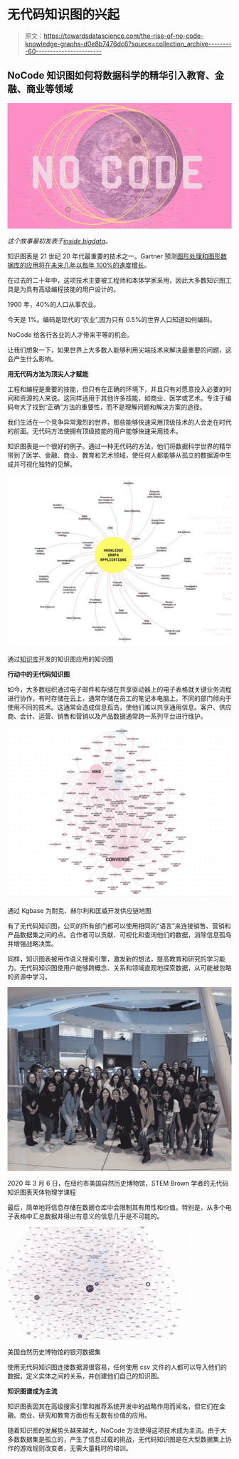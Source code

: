 # 无代码知识图的兴起

> 原文：<https://towardsdatascience.com/the-rise-of-no-code-knowledge-graphs-d0e8b7476dc6?source=collection_archive---------60----------------------->

## NoCode 知识图如何将数据科学的精华引入教育、金融、商业等领域

![](img/924a77fada9f65d9ce0b0132c001b552.png)

*这个故事最初发表于*[*inside bigdata*](https://insidebigdata.com/2020/05/28/the-rise-of-no-code-knowledge-graphs/)*。*

知识图表是 21 世纪 20 年代最重要的技术之一。Gartner 预测[图形处理和图形数据库的应用将在未来几年以每年 100%的速度增长](https://www.gartner.com/en/newsroom/press-releases/2019-02-18-gartner-identifies-top-10-data-and-analytics-technolo)。

在过去的二十年中，这项技术主要被工程师和本体学家采用，因此大多数知识图工具是为具有高级编程技能的用户设计的。

1900 年，40%的人口从事农业。

今天是 1%。编码是现代的“农业”,因为只有 0.5%的世界人口知道如何编码。

NoCode 给各行各业的人才带来平等的机会。

让我们想象一下，如果世界上大多数人能够利用尖端技术来解决最重要的问题，这会产生什么影响。

**用无代码方法为顶尖人才赋能**

工程和编程是重要的技能，但只有在正确的环境下，并且只有对愿意投入必要的时间和资源的人来说。这同样适用于其他许多技能，如商业、医学或艺术。专注于编码夸大了找到“正确”方法的重要性，而不是理解问题和解决方案的途径。

我们生活在一个竞争异常激烈的世界，那些能够快速采用顶级技术的人会走在时代的前面。无代码方法使拥有顶级技能的用户能够快速采用技术。

知识图表是一个很好的例子。通过一种无代码的方法，他们将数据科学世界的精华带到了医学、金融、商业、教育和艺术领域，使任何人都能够从孤立的数据源中生成并可视化独特的见解。

![](img/5f8e4b7f0463fdcb6935b39cb7836c64.png)

通过[知识库](http://www.kgbase.com)开发的知识图应用的知识图

**行动中的无代码知识图**

如今，大多数组织通过电子邮件和存储在共享驱动器上的电子表格就关键业务流程进行协作，有时存储在云上，通常存储在员工的笔记本电脑上。不同的部门倾向于使用不同的技术。这通常会造成信息孤岛，使他们难以共享通用信息。客户、供应商、会计、运营、销售和营销以及产品数据通常跨一系列平台进行维护。

![](img/0c681578d86cb2fff09b21dcaf866f0f.png)

通过 Kgbase 为耐克、赫尔利和匡威开发供应链地图

有了无代码知识图，公司的所有部门都可以使用相同的“语言”来连接销售、营销和产品数据集之间的点。合作者可以贡献、可视化和查询他们的数据，消除信息孤岛并增强战略决策。

同样，知识图表被用作语义搜索引擎，激发新的想法，提高教育和研究的学习能力。无代码知识图使用户能够跨概念、关系和领域直观地探索数据，从可能被忽略的资源中学习。

![](img/2094afbd03a09e7fc09988a22a2706bc.png)

2020 年 3 月 6 日，在纽约市美国自然历史博物馆，STEM Brown 学者的无代码知识图表天体物理学课程

最后，简单地将信息存储在数据仓库中会限制其有用性和价值。特别是，从多个电子表格中汇总数据并得出有意义的信息几乎是不可能的。

![](img/0d98ff43ea9bd9db25f660265de62f7e.png)

美国自然历史博物馆的银河数据集

使用无代码知识图连接数据源很容易，任何使用 csv 文件的人都可以导入他们的数据，定义实体之间的关系，并创建他们自己的知识图。

**知识图谱成为主流**

知识图表因其在高级搜索引擎和推荐系统开发中的战略作用而闻名，但它们在金融、商业、研究和教育方面也有无数有价值的应用。

随着知识图的发展势头越来越大，NoCode 方法使得这项技术成为主流。由于大多数数据集是孤立的，产生了信息过载的挑战，无代码知识图是在大型数据集上协作的游戏规则改变者，无需大量耗时的培训。